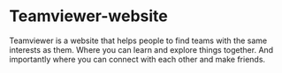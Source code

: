 # Teamviewer-website

Teamviewer is a website that helps people to find teams with the same interests as them. Where you can learn and explore things together. And importantly where you can connect with each other and make friends. 

